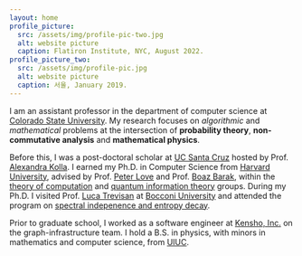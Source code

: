 ```yaml
---
layout: home
profile_picture:
  src: /assets/img/profile-pic-two.jpg
  alt: website picture
  caption: Flatiron Institute, NYC, August 2022.
profile_picture_two:
  src: /assets/img/profile-pic.jpg
  alt: website picture
  caption: 서울, January 2019.
---
```


I am an assistant professor in the department of computer science at <a href="https://compsci.colostate.edu/">Colorado State University</a>. My research focuses on _algorithmic_ and _mathematical_ problems at the intersection of **probability theory**, **non-commutative analysis** and **mathematical physics**.

Before this, I was a post-doctoral scholar at <a href="https://tcs.soe.ucsc.edu/trg">UC Santa Cruz</a> hosted by Prof. <a href="https://people.ucsc.edu/~akolla/">Alexandra Kolla</a>. I earned my Ph.D. in Computer Science from <a href="https://www.google.com/url?q=https%3A%2F%2Fwww.seas.harvard.edu%2Fcomputer-science&sa=D&sntz=1&usg=AFQjCNGjg26QHPZ0TDV_KVdv3VHJ0ZsKYg">Harvard University</a>, advised by Prof. <a href="https://www.google.com/url?q=https%3A%2F%2Fsites.google.com%2Fview%2Ftuftsqi&sa=D&sntz=1&usg=AFQjCNHcsMTHG5jtH46FfNZ8OHvDqzM97w">Peter Love</a> and Prof. <a href="https://www.boazbarak.org/">Boaz Barak</a>, within the <a href="https://toc.seas.harvard.edu/people/juspreet-sandhu">theory of computation</a> and <a href="">quantum information theory</a> groups. During my Ph.D. I visited Prof. <a href="https://lucatrevisan.github.io/">Luca Trevisan</a> at <a href="https://www.unibocconi.eu/wps/wcm/connect/Bocconi/SitoPubblico_EN/Navigation+Tree/Home/faculty+and+research/departments/Decision+Sciences/">Bocconi University</a> and attended the program on <a href="https://sites.cs.ucsb.edu/~vigoda/School/">spectral indepenence and entropy decay</a>. 

Prior to graduate school, I worked as a software engineer at <a href="https://www.google.com/url?q=https%3A%2F%2Fwww.kensho.com%2F&sa=D&sntz=1&usg=AFQjCNFFNoPaarKyKr6fU23OmUQpKrbyxQ">Kensho, Inc.</a> on the graph-infrastructure team. I hold a B.S. in physics, with minors in mathematics and computer science, from <a href="https://www.google.com/url?q=https%3A%2F%2Fphysics.illinois.edu%2F&sa=D&sntz=1&usg=AFQjCNHRHJYVorx2ldFR6JEe1PHQjmt3oA">UIUC</a>.
